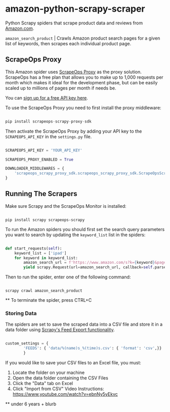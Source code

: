 # amazon-python-scrapy-scraper
Python Scrapy spiders that scrape product data and reviews from [Amazon.com](https://www.amazon.com/). 

 `amazon_search_product` |  Crawls Amazon product search pages for a given list of keywords, then scrapes each individual product page.

## ScrapeOps Proxy
This Amazon spider uses [ScrapeOps Proxy](https://scrapeops.io/proxy-aggregator/) as the proxy solution. ScrapeOps has a free plan that allows you to make up to 1,000 requests per month which makes it ideal for the development phase, but can be easily scaled up to millions of pages per month if needs be.

You can [sign up for a free API key here](https://scrapeops.io/app/register/main).

To use the ScrapeOps Proxy you need to first install the proxy middleware:

```python

pip install scrapeops-scrapy-proxy-sdk

```

Then activate the ScrapeOps Proxy by adding your API key to the `SCRAPEOPS_API_KEY` in the ``settings.py`` file.

```python

SCRAPEOPS_API_KEY = 'YOUR_API_KEY'

SCRAPEOPS_PROXY_ENABLED = True

DOWNLOADER_MIDDLEWARES = {
    'scrapeops_scrapy_proxy_sdk.scrapeops_scrapy_proxy_sdk.ScrapeOpsScrapyProxySdk': 725,
}

```

## Running The Scrapers
Make sure Scrapy and the ScrapeOps Monitor is installed:

```

pip install scrapy scrapeops-scrapy

```

To run the Amazon spiders you should first set the search query parameters you want to search by updating the `keyword_list` list in the spiders:

```python

def start_requests(self):
    keyword_list = ['ipad']
    for keyword in keyword_list:
        amazon_search_url = f'https://www.amazon.com/s?k={keyword}&page=1'
        yield scrapy.Request(url=amazon_search_url, callback=self.parse_search_results, meta={'keyword': keyword, 'page': 1})

```

Then to run the spider, enter one of the following command:

```

scrapy crawl amazon_search_product 

```
** To terminate the spider, press CTRL+C


### Storing Data
The spiders are set to save the scraped data into a CSV file and store it in a data folder using [Scrapy's Feed Export functionality](https://docs.scrapy.org/en/latest/topics/feed-exports.html).

```python

custom_settings = {
        'FEEDS': { 'data/%(name)s_%(time)s.csv': { 'format': 'csv',}}
        }

```

If you would like to save your CSV files to an Excel file, you must: 

1. Locate the folder on your machine 
2. Open the data folder containing the CSV Files
3. Click the "Data" tab on Excel 
4. Click "Import from CSV" 
Video Instructions: https://www.youtube.com/watch?v=ebnNy5yEkvc


** under 6 years + blurb